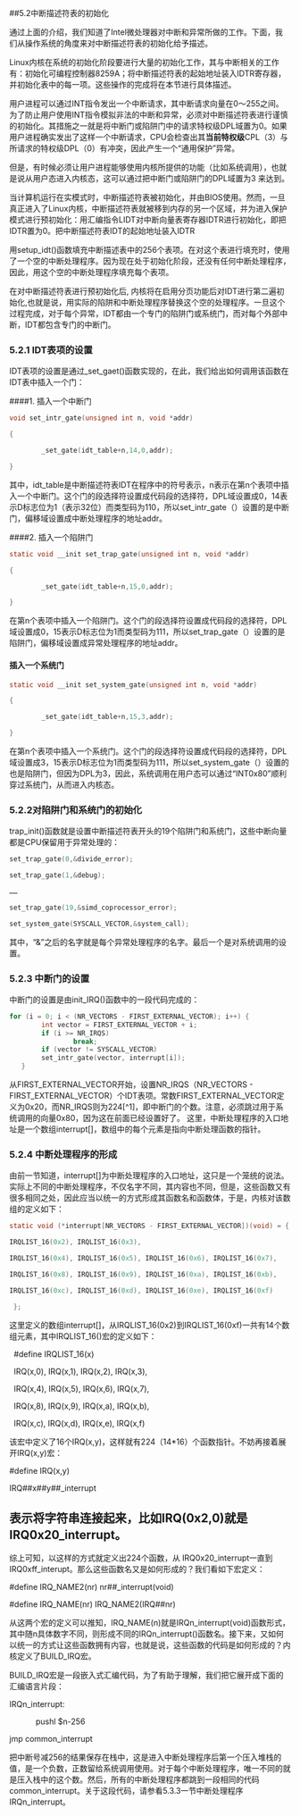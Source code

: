 ##5.2中断描述符表的初始化

通过上面的介绍，我们知道了Intel微处理器对中断和异常所做的工作。下面，我们从操作系统的角度来对中断描述符表的初始化给予描述。

Linux内核在系统的初始化阶段要进行大量的初始化工作，其与中断相关的工作有：初始化可编程控制器8259A；将中断描述符表的起始地址装入IDTR寄存器，并初始化表中的每一项。这些操作的完成将在本节进行具体描述。

用户进程可以通过INT指令发出一个中断请求，其中断请求向量在0～255之间。为了防止用户使用INT指令模拟非法的中断和异常，必须对中断描述符表进行谨慎的初始化。其措施之一就是将中断门或陷阱门中的请求特权级DPL域置为0。如果用户进程确实发出了这样一个中断请求，CPU会检查出其**当前特权级**CPL（3）与所请求的特权级DPL（0）有冲突，因此产生一个“通用保护”异常。

但是，有时候必须让用户进程能够使用内核所提供的功能（比如系统调用），也就是说从用户态进入内核态，这可以通过把中断门或陷阱门的DPL域置为3
来达到。

当计算机运行在实模式时，中断描述符表被初始化，并由BIOS使用。然而，一旦真正进入了Linux内核，中断描述符表就被移到内存的另一个区域，并为进入保护模式进行预初始化：用汇编指令LIDT对中断向量表寄存器IDTR进行初始化，即把IDTR置为0。把中断描述符表IDT的起始地址装入IDTR

用setup_idt()函数填充中断描述表中的256个表项。在对这个表进行填充时，使用了一个空的中断处理程序。因为现在处于初始化阶段，还没有任何中断处理程序，因此，用这个空的中断处理程序填充每个表项。

在对中断描述符表进行预初始化后,
内核将在启用分页功能后对IDT进行第二遍初始化,也就是说，用实际的陷阱和中断处理程序替换这个空的处理程序。一旦这个过程完成，对于每个异常，IDT都由一个专门的陷阱门或系统门，而对每个外部中断，IDT都包含专门的中断门。

### 5.2.1 IDT表项的设置

IDT表项的设置是通过_set_gaet()函数实现的，在此，我们给出如何调用该函数在IDT表中插入一个门：

####1. 插入一个中断门

```c
void set_intr_gate(unsigned int n, void *addr)

{

		_set_gate(idt_table+n,14,0,addr);

}
```

其中，idt_table是中断描述符表IDT在程序中的符号表示，n表示在第n个表项中插入一个中断门。这个门的段选择符设置成代码段的选择符，DPL域设置成0，14表示D标志位为1（表示32位）而类型码为110，所以set_intr_gate（）设置的是中断门，偏移域设置成中断处理程序的地址addr。

####2. 插入一个陷阱门

```c
static void __init set_trap_gate(unsigned int n, void *addr)

{

		_set_gate(idt_table+n,15,0,addr);

}
```
在第n个表项中插入一个陷阱门。这个门的段选择符设置成代码段的选择符，DPL域设置成0，15表示D标志位为1而类型码为111，所以set_trap_gate（）设置的是陷阱门，偏移域设置成异常处理程序的地址addr。

#### 插入一个系统门

```c
static void __init set_system_gate(unsigned int n, void *addr)

{

		_set_gate(idt_table+n,15,3,addr);

}
```
在第n个表项中插入一个系统门。这个门的段选择符设置成代码段的选择符，DPL域设置成3，15表示D标志位为1而类型码为111，所以set_system_gate（）设置的也是陷阱门，但因为DPL为3，因此，系统调用在用户态可以通过“INT0x80”顺利穿过系统门，从而进入内核态。

### 5.2.2对陷阱门和系统门的初始化

trap_init()函数就是设置中断描述符表开头的19个陷阱门和系统门，这些中断向量都是CPU保留用于异常处理的：

```c
set_trap_gate(0,&divide_error);

set_trap_gate(1,&debug);

……

set_trap_gate(19,&simd_coprocessor_error);

set_system_gate(SYSCALL_VECTOR,&system_call);
```

其中，“&”之后的名字就是每个异常处理程序的名字。最后一个是对系统调用的设置。

### 5.2.3 中断门的设置

中断门的设置是由init_IRQ()函数中的一段代码完成的：

```c
for (i = 0; i < (NR_VECTORS - FIRST_EXTERNAL_VECTOR); i++) {  
		int vector = FIRST_EXTERNAL_VECTOR + i;  
		if (i >= NR_IRQS)  
				break;  
		if (vector != SYSCALL_VECTOR)  
		set_intr_gate(vector, interrupt[i]);  
   }
```

从FIRST_EXTERNAL_VECTOR开始，设置NR_IRQS（NR_VECTORS - FIRST_EXTERNAL_VECTOR）个IDT表项。常数FIRST_EXTERNAL_VECTOR定义为0x20，而NR_IRQS则为224[^1]，即中断门的个数。注意，必须跳过用于系统调用的向量0x80，因为这在前面已经设置好了。
这里，中断处理程序的入口地址是一个数组interrupt[]，数组中的每个元素是指向中断处理函数的指针。

### 5.2.4 中断处理程序的形成

由前一节知道，interrupt[]为中断处理程序的入口地址，这只是一个笼统的说法。实际上不同的中断处理程序，不仅名字不同，其内容也不同，但是，这些函数又有很多相同之处，因此应当以统一的方式形成其函数名和函数体，于是，内核对该数组的定义如下：

```c
static void (*interrupt[NR_VECTORS - FIRST_EXTERNAL_VECTOR])(void) = {

IRQLIST_16(0x2), IRQLIST_16(0x3),

IRQLIST_16(0x4), IRQLIST_16(0x5), IRQLIST_16(0x6), IRQLIST_16(0x7),

IRQLIST_16(0x8), IRQLIST_16(0x9), IRQLIST_16(0xa), IRQLIST_16(0xb),

IRQLIST_16(0xc), IRQLIST_16(0xd), IRQLIST_16(0xe), IRQLIST_16(0xf)

 };
```

这里定义的数组interrupt[]，从IRQLIST_16(0x2)到IRQLIST_16(0xf)一共有14个数组元素，其中IRQLIST_16()宏的定义如下：

  #define IRQLIST_16(x) 

  IRQ(x,0), IRQ(x,1), IRQ(x,2), IRQ(x,3), 

  IRQ(x,4), IRQ(x,5), IRQ(x,6), IRQ(x,7), 

  IRQ(x,8), IRQ(x,9), IRQ(x,a), IRQ(x,b), 

  IRQ(x,c), IRQ(x,d), IRQ(x,e), IRQ(x,f)

该宏中定义了16个IRQ(x,y)，这样就有224（14*16）个函数指针。不妨再接着展开IRQ(x,y)宏：

#define IRQ(x,y) 

IRQ##x##y##_interrupt

## 表示将字符串连接起来，比如IRQ(0x2,0)就是IRQ0x20_interrupt。

综上可知，以这样的方式就定义出224个函数，从
IRQ0x20_interrupt一直到IRQ0xff_interupt。那么这些函数名又是如何形成的？我们看如下宏定义：

#define IRQ_NAME2(nr) nr##_interrupt(void)

#define IRQ_NAME(nr) IRQ_NAME2(IRQ##nr)

从这两个宏的定义可以推知，IRQ_NAME(n)就是IRQn_interrupt(void)函数形式，其中随n具体数字不同，则形成不同的IRQn_interrupt()函数名。接下来，又如何以统一的方式让这些函数拥有内容，也就是说，这些函数的代码是如何形成的？内核定义了BUILD_IRQ宏。

BUILD_IRQ宏是一段嵌入式汇编代码，为了有助于理解，我们把它展开成下面的汇编语言片段：

IRQn_interrupt:

            pushl $n-256

jmp common_interrupt

把中断号减256的结果保存在栈中，这是进入中断处理程序后第一个压入堆栈的值，是一个负数，正数留给系统调用使用。对于每个中断处理程序，唯一不同的就是压入栈中的这个数。然后，所有的中断处理程序都跳到一段相同的代码common_interrupt。关于这段代码，请参看5.3.3一节中断处理程序IRQn_interrupt。